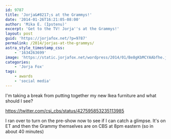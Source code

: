 ```yaml
---
id: 9787
title: 'Jorja&#8217;s at the Grammys!'
date: '2014-01-26T16:21:05-08:00'
author: 'Mika E. (Ipstenu)'
excerpt: 'Get to the TV! Jorja''s at the Grammys!'
layout: post
guid: 'https://jorjafox.net/?p=9787'
permalink: /2014/jorjas-at-the-grammys/
astra_style_timestamp_css:
    - '1634263699'
image: 'https://static.jorjafox.net/wordpress/2014/01/Be8gKbMCYAAbfhe.jpg'
categories:
    - 'Jorja Fox'
tags:
    - awards
    - 'social media'
---
```


I'm taking a break from putting together my new Ikea furniture and what should I see?

https://twitter.com/csi_cbs/status/427595853235113985

I ran over to turn on the pre-show now to see if I can catch a glimpse. It's on ET and then the Grammy themselves are on CBS at 8pm eastern (so in about 40 minutes)